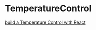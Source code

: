# TemperatureControl
[build a Temperature Control with React](https://chinese.freecodecamp.org/news/react-beginner-project-tutorial-temperature-control-app/)
